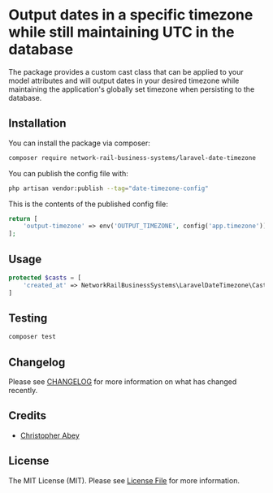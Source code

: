# Output dates in a specific timezone while still maintaining UTC in the database

The package provides a custom cast class that can be applied to your model attributes and will output dates in your desired timezone while 
maintaining the application's globally set timezone when persisting to the database.

## Installation

You can install the package via composer:

```bash
composer require network-rail-business-systems/laravel-date-timezone
```

You can publish the config file with:

```bash
php artisan vendor:publish --tag="date-timezone-config"
```

This is the contents of the published config file:

```php
return [
    'output-timezone' => env('OUTPUT_TIMEZONE', config('app.timezone'))
];
```

## Usage

```php
protected $casts = [
    'created_at' => NetworkRailBusinessSystems\LaravelDateTimezone\Casts\DateTimezone::class;
]
```

## Testing

```bash
composer test
```

## Changelog

Please see [CHANGELOG](CHANGELOG.md) for more information on what has changed recently.

## Credits

- [Christopher Abey](https://github.com/Network-Rail-Business-Systems)

## License

The MIT License (MIT). Please see [License File](LICENSE.md) for more information.
